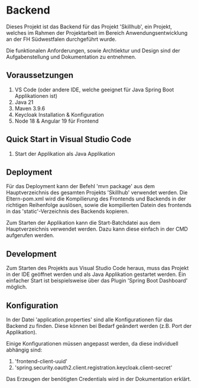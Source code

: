 # Backend

Dieses Projekt ist das Backend für das Projekt 'Skillhub', ein Projekt, welches im Rahmen der Projektarbeit im Bereich Anwendungsentwicklung an der FH Südwestfalen durchgeführt wurde.

Die funktionalen Anforderungen, sowie Archtiektur und Design sind der Aufgabenstellung und Dokumentation zu entnehmen.

## Voraussetzungen
1. VS Code (oder andere IDE, welche geeignet für Java Spring Boot Applikationen ist)
2. Java 21
3. Maven 3.9.6
4. Keycloak Installation & Konfiguration
4. Node 18 & Angular 19 für Frontend

## Quick Start in Visual Studio Code
1. Start der Applikation als Java Applikation

## Deployment
Für das Deployment kann der Befehl 'mvn package' aus dem Hauptverzeichnis des gesamten Projekts 'Skillhub' verwendet werden. Die Eltern-pom.xml wird die Kompilierung des Frontends und Backends in der richtigen Reihenfolge auslösen, sowie die kompilierten Datein des frontends in das 'static'-Verzeichnis des Backends kopieren.

Zum Starten der Applikation kann die Start-Batchdatei aus dem Hauptverzeichnis verwendet werden. Dazu kann diese einfach in der CMD aufgerufen werden. 

## Development

Zum Starten des Projekts aus Visual Studio Code heraus, muss das Projekt in der IDE geöffnet werden und als Java Applikation gestartet werden. Ein einfacher Start ist beispielsweise über das Plugin 'Spring Boot Dashboard' möglich.

## Konfiguration

In der Datei 'application.properties' sind alle Konfigurationen für das Backend zu finden. Diese können bei Bedarf geändert werden (z.B. Port der Applikation).

Einige Konfigurationen müssen angepasst werden, da diese individuell abhängig sind:
1. 'frontend-client-uuid'
2. 'spring.security.oauth2.client.registration.keycloak.client-secret'

Das Erzeugen der benötigten Credentials wird in der Dokumentation erklärt.
